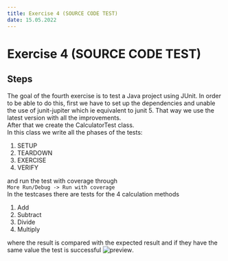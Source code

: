 ```yaml
---
title: Exercise 4 (SOURCE CODE TEST)  
date: 15.05.2022
---
```

# Exercise 4 (SOURCE CODE TEST)  

## Steps 

The goal of the fourth exercise is to test a Java project using JUnit.
In order to be able to do this, first we have to set up 
the dependencies and unable the use of junit-jupiter which ie equivalent
to junit 5. That way we use the latest version with all the improvements.  
After that we create the CalculatorTest class.  
In this class we write all the phases of the tests:
1. SETUP  
2. TEARDOWN  
3. EXERCISE  
4. VERIFY  

and run the test with coverage through  
```More Run/Debug -> Run with coverage```  
In the testcases there are tests for the 4 calculation methods 
1. Add
2. Subtract
3. Divide
4. Multiply 

where the result is compared with the expected result and 
if they have the same value the test is successful 
![preview](src/resources/images/ex4_1.png).